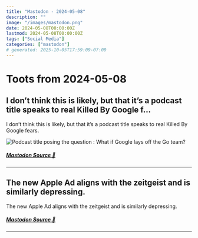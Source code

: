 ```yaml
---
title: "Mastodon - 2024-05-08"
description: ""
image: "/images/mastodon.png"
date: 2024-05-08T00:00:00Z
lastmod: 2024-05-08T00:00:00Z
tags: ["Social Media"]
categories: ["mastodon"]
# generated: 2025-10-05T17:59:09-07:00
---
```


# Toots from 2024-05-08

## I don’t think this is likely, but that it’s a podcast title speaks to real Killed By Google f...

I don’t think this is likely, but that it’s a podcast title speaks to real Killed By Google fears.

![Podcast title posing the question : What if Google lays off the Go team?](/mastodon/media/dedf004cd77231d3.jpeg)

##### [Mastodon Source 🐘](https://hachyderm.io/@mweagle/112407836809179145)

---

## The new Apple Ad aligns with the zeitgeist and is similarly depressing.

The new Apple Ad aligns with the zeitgeist and is similarly depressing.

##### [Mastodon Source 🐘](https://hachyderm.io/@mweagle/112406862728056969)

---

